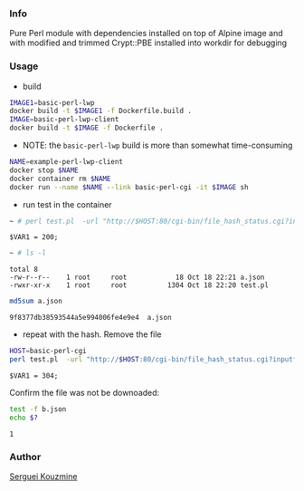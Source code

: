 ### Info

Pure Perl module with dependencies installed on top of Alpine image
and with modified and trimmed Crypt::PBE installed into workdir for debugging

### Usage

* build

```sh
IMAGE1=basic-perl-lwp
docker build -t $IMAGE1 -f Dockerfile.build .
IMAGE=basic-perl-lwp-client
docker build -t $IMAGE -f Dockerfile .
```
* NOTE: the `basic-perl-lwp` build is more than somewhat time-consuming

```sh
NAME=example-perl-lwp-client
docker stop $NAME
docker container rm $NAME
docker run --name $NAME --link basic-perl-cgi -it $IMAGE sh
```
* run test in the container
```sh
~ # perl test.pl  -url "http://$HOST:80/cgi-bin/file_hash_status.cgi?inputfile=example_config.json" -output a.json
```
```text
$VAR1 = 200;
```
```sh
~ # ls -l
```
```text
total 8
-rw-r--r--    1 root     root            18 Oct 18 22:21 a.json
-rwxr-xr-x    1 root     root          1304 Oct 18 22:20 test.pl
```
```sh
md5sum a.json
```
```text
9f8377db38593544a5e994006fe4e9e4  a.json
```
* repeat with the hash. Remove the file 
```sh
HOST=basic-perl-cgi
perl test.pl  -url "http://$HOST:80/cgi-bin/file_hash_status.cgi?inputfile=example_config.json&hash=9f8377db38593544a5e994006fe4e9e4" -output b.json
```
```text
$VAR1 = 304;
```
Confirm the file was not be downoaded:

```sh
test -f b.json
echo $?
```
```text
1
```


### Author
[Serguei Kouzmine](kouzmine_serguei@yahoo.com)
